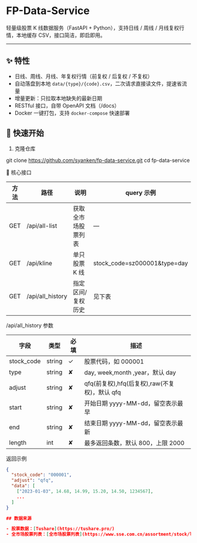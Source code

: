 # FP-Data-Service

轻量级股票 K 线数据服务（FastAPI + Python），支持日线 / 周线 / 月线复权行情，本地缓存 CSV，接口简洁，即启即用。

---

## ✨ 特性

- 日线、周线、月线、年复权行情（前复权 / 后复权 / 不复权）
- 自动落盘到本地 `data/{type}/{code}.csv`，二次请求直接读文件，提速省流量
- 增量更新：只拉取本地缺失的最新日期
- RESTful 接口，自带 OpenAPI 文档（/docs）
- Docker 一键打包，支持 `docker-compose` 快速部署



## 🚀 快速开始

1. 克隆仓库

git clone https://github.com/syanken/fp-data-service.git
cd fp-data-service

📡 核心接口

| 方法  | 路径               | 说明        | query 示例                     |
|-----|------------------|-----------|------------------------------|
| GET | /api/all-list    | 获取全市场股票列表 | —                            |
| GET | /api/kline       | 单只股票 K 线  | stock_code=sz000001&type=day |
| GET | /api/all_history | 指定区间/复权历史 | 见下表                          |

/api/all_history 参数

| 字段         | 类型     | 必填 | 描述                                |
|------------|--------|----|-----------------------------------|
| stock_code | string | ✓  | 股票代码，如 000001                     |
| type       | string | ✘  | day, week,month ,year，默认 day      |
| adjust     | string | ✘  | qfq(前复权),hfq(后复权),raw(不复权)，默认 qfq |
| start      | string | ✘  | 开始日期 yyyy-MM-dd，留空表示最早            |
| end        | string | ✘  | 结束日期 yyyy-MM-dd，留空表示最新            |
| length     | int    | ✘  | 最多返回条数，默认 800，上限 2000             |

返回示例
```json
{
  "stock_code": "000001",
  "adjust": "qfq",
  "data": [
    ["2023-01-03", 14.68, 14.99, 15.20, 14.50, 1234567],
    ...
  ]
}

## 数据来源

- 股票数据：[Tushare](https://tushare.pro/)
- 全市场股票列表：[全市场股票列表](https://www.sse.com.cn/assortment/stock/list/share/)
